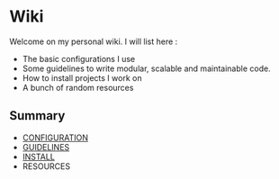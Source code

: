 # Wiki

Welcome on my personal wiki. I will list here :

* The basic configurations I use
* Some guidelines to write modular, scalable and maintainable code.
* How to install projects I work on
* A bunch of random resources

## Summary

* [CONFIGURATION](configuration)
* [GUIDELINES](guidelines)
* [INSTALL](install)
* RESOURCES